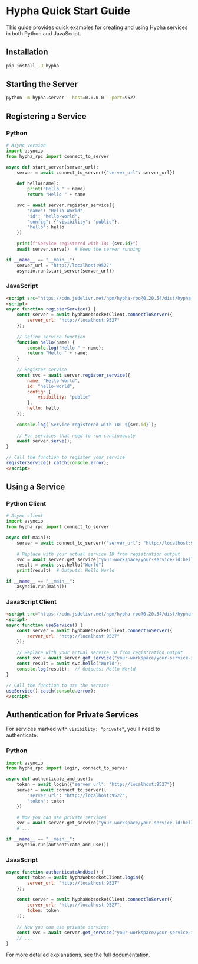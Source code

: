 # Hypha Quick Start Guide

This guide provides quick examples for creating and using Hypha services in both Python and JavaScript.

## Installation

```bash
pip install -U hypha
```

## Starting the Server

```bash
python -m hypha.server --host=0.0.0.0 --port=9527
```

## Registering a Service

### Python

```python
# Async version
import asyncio
from hypha_rpc import connect_to_server

async def start_server(server_url):
    server = await connect_to_server({"server_url": server_url})
    
    def hello(name):
        print("Hello " + name)
        return "Hello " + name

    svc = await server.register_service({
        "name": "Hello World",
        "id": "hello-world",
        "config": {"visibility": "public"},
        "hello": hello
    })
    
    print(f"Service registered with ID: {svc.id}")
    await server.serve()  # Keep the server running

if __name__ == "__main__":
    server_url = "http://localhost:9527"
    asyncio.run(start_server(server_url))
```

### JavaScript

```html
<script src="https://cdn.jsdelivr.net/npm/hypha-rpc@0.20.54/dist/hypha-rpc-websocket.min.js"></script>
<script>
async function registerService() {
    const server = await hyphaWebsocketClient.connectToServer({
        server_url: "http://localhost:9527"
    });
    
    // Define service function
    function hello(name) {
        console.log("Hello " + name);
        return "Hello " + name;
    }
    
    // Register service
    const svc = await server.register_service({
        name: "Hello World",
        id: "hello-world",
        config: {
            visibility: "public"
        },
        hello: hello
    });
    
    console.log(`Service registered with ID: ${svc.id}`);
    
    // For services that need to run continuously
    await server.serve();
}

// Call the function to register your service
registerService().catch(console.error);
</script>
```

## Using a Service

### Python Client

```python
# Async client
import asyncio
from hypha_rpc import connect_to_server

async def main():
    server = await connect_to_server({"server_url": "http://localhost:9527"})
    
    # Replace with your actual service ID from registration output
    svc = await server.get_service("your-workspace/your-service-id:hello-world")
    result = await svc.hello("World")
    print(result)  # Outputs: Hello World

if __name__ == "__main__":
    asyncio.run(main())
```

### JavaScript Client

```html
<script src="https://cdn.jsdelivr.net/npm/hypha-rpc@0.20.54/dist/hypha-rpc-websocket.min.js"></script>
<script>
async function useService() {
    const server = await hyphaWebsocketClient.connectToServer({
        server_url: "http://localhost:9527"
    });
    
    // Replace with your actual service ID from registration output
    const svc = await server.get_service("your-workspace/your-service-id:hello-world");
    const result = await svc.hello("World");
    console.log(result);  // Outputs: Hello World
}

// Call the function to use the service
useService().catch(console.error);
</script>
```

## Authentication for Private Services

For services marked with `visibility: "private"`, you'll need to authenticate:

### Python

```python
import asyncio
from hypha_rpc import login, connect_to_server

async def authenticate_and_use():
    token = await login({"server_url": "http://localhost:9527"})
    server = await connect_to_server({
        "server_url": "http://localhost:9527", 
        "token": token
    })
    
    # Now you can use private services
    svc = await server.get_service("your-workspace/your-service-id:hello-world")
    # ...

if __name__ == "__main__":
    asyncio.run(authenticate_and_use())
```

### JavaScript

```javascript
async function authenticateAndUse() {
    const token = await hyphaWebsocketClient.login({
        server_url: "http://localhost:9527"
    });
    
    const server = await hyphaWebsocketClient.connectToServer({
        server_url: "http://localhost:9527",
        token: token
    });
    
    // Now you can use private services
    const svc = await server.get_service("your-workspace/your-service-id:hello-world");
    // ...
}
```

For more detailed explanations, see the [full documentation](./getting-started.md). 